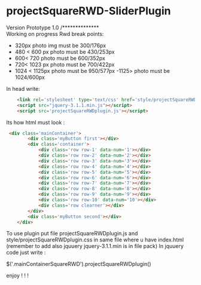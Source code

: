 # projectSquareRWD-SliderPlugin

Version Prototype 1.0 /**************\
  Working on progress
  Rwd break points:
   - 320px  photo img must be 300/176px
   - 480 < 600 px photo must be 430/253px
   - 600< 720 photo must be 600/352px
   - 720< 1023 px photo must be 700/422px
   - 1024 < 1125px photo must be 950/577px
   -1125>  photo must be 1024/600px
   
   
  In head write:
```html   
    <link rel='stylesheet' type='text/css' href='style/projectSquareRWDplugin.css'>
    <script src="jquery-3.1.1.min.js"></script>
    <script src='projectSquareRWDplugin.js'></script>
```  
Its  how html must look : 
```html
 <div class='mainContainer'>
        <div class='myButton first'></div>
        <div class='container'>
            <div class='row row-1' data-num='1'></div>
            <div class='row row-2' data-num='2'></div>
            <div class='row row-3' data-num='3'></div>
            <div class='row row-4' data-num='4'></div>
            <div class='row row-5' data-num='5'></div>
            <div class='row row-6' data-num='6'></div>
            <div class='row row-7' data-num='7'></div>
            <div class='row row-8' data-num='8'></div>
            <div class='row row-9' data-num='9'></div>
            <div class='row row-10' data-num='10'></div>
            <div class='row clearner'></div>
        </div>
        <div class='myButton second'></div>
    </div>    
```
To use  plugin put file projectSquareRWDplugin.js and style/projectSquareRWDplugin.css in same file where u have index.html (remember to add also jquuery jquery-3.1.1.min is in file pack)
In jquuery code just  write :

$('.mainContainerSquareRWD').projectSquareRWDplugin()

enjoy ! ! !

